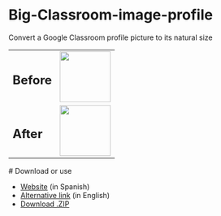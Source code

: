 # Big-Classroom-image-profile
Convert a Google Classroom profile picture to its natural size
<table>
	<tr>
		<td><h2>Before</h2></td>
		<td><img src="https://raw.githubusercontent.com/PasteLuengas/Gallery/main/ProfileImageIMG/after.png" width="100px"></td>
	</tr>
	<tr>
		<td><h2>After</h2></td>
		<td><img src="https://raw.githubusercontent.com/PasteLuengas/Gallery/main/ProfileImageIMG/before.png" width="100px"></td>
	</tr>
</table>
# Download or use
<ul>
	<li><a href="https://pasteluengas.github.io/ProfileImage">Website</a> (in Spanish)</li>
  	<li><a href="http://htmlpreview.github.io/?https://github.com/PasteLuengas/Big-Classroom-image-profile/blob/main/index.html">Alternative link</a> (in English)</li>
	<li><a href="https://github.com/PasteLuengas/Big-Classroom-image-profile/archive/main.zip">Download .ZIP</a></li>
</ul>
